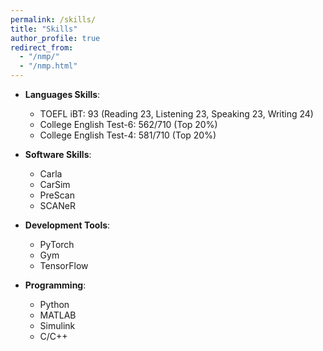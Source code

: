 ```yaml
---
permalink: /skills/
title: "Skills"
author_profile: true
redirect_from: 
  - "/nmp/"
  - "/nmp.html"
---
```


* **Languages Skills**:
  * TOEFL iBT: 93 (Reading 23, Listening 23, Speaking 23, Writing 24)
  * College English Test-6: 562/710 (Top 20%)
  * College English Test-4: 581/710 (Top 20%)
    
* **Software Skills**:
  * Carla 
  * CarSim
  * PreScan
  * SCANeR
    
* **Development Tools**:
  * PyTorch
  * Gym
  * TensorFlow

* **Programming**:
  * Python
  * MATLAB
  * Simulink
  * C/C++


    
    

